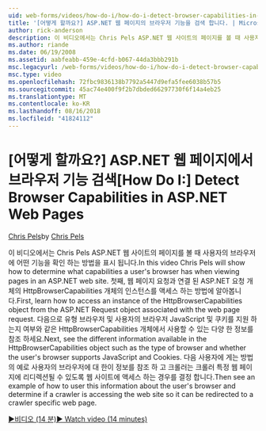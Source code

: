 ```yaml
---
uid: web-forms/videos/how-do-i/how-do-i-detect-browser-capabilities-in-aspnet-web-pages
title: '[어떻게 할까요?] ASP.NET 웹 페이지의 브라우저 기능을 검색 합니다. | Microsoft Docs'
author: rick-anderson
description: 이 비디오에서는 Chris Pels ASP.NET 웹 사이트의 페이지를 볼 때 사용자의 브라우저에 어떤 기능을 확인 하는 방법을 표시 됩니다. 먼저, acc. 방법...
ms.author: riande
ms.date: 06/19/2008
ms.assetid: aabfeabb-459e-4cfd-b067-44da3bbb291b
msc.legacyurl: /web-forms/videos/how-do-i/how-do-i-detect-browser-capabilities-in-aspnet-web-pages
msc.type: video
ms.openlocfilehash: 72fbc9836138b7792a5447d9efa5fee6038b57b5
ms.sourcegitcommit: 45ac74e400f9f2b7dbded66297730f6f14a4eb25
ms.translationtype: MT
ms.contentlocale: ko-KR
ms.lasthandoff: 08/16/2018
ms.locfileid: "41824112"
---
```

<a name="how-do-i-detect-browser-capabilities-in-aspnet-web-pages"></a><span data-ttu-id="1b546-104">[어떻게 할까요?] ASP.NET 웹 페이지에서 브라우저 기능 검색</span><span class="sxs-lookup"><span data-stu-id="1b546-104">[How Do I:] Detect Browser Capabilities in ASP.NET Web Pages</span></span>
====================
<span data-ttu-id="1b546-105">[Chris Pels](https://twitter.com/chrispels)</span><span class="sxs-lookup"><span data-stu-id="1b546-105">by [Chris Pels](https://twitter.com/chrispels)</span></span>

<span data-ttu-id="1b546-106">이 비디오에서는 Chris Pels ASP.NET 웹 사이트의 페이지를 볼 때 사용자의 브라우저에 어떤 기능을 확인 하는 방법을 표시 됩니다.</span><span class="sxs-lookup"><span data-stu-id="1b546-106">In this video Chris Pels will show how to determine what capabilities a user's browser has when viewing pages in an ASP.NET web site.</span></span> <span data-ttu-id="1b546-107">첫째, 웹 페이지 요청과 연결 된 ASP.NET 요청 개체의 HttpBrowserCapabilities 개체의 인스턴스를 액세스 하는 방법에 알아봅니다.</span><span class="sxs-lookup"><span data-stu-id="1b546-107">First, learn how to access an instance of the HttpBrowserCapabilities object from the ASP.NET Request object associated with the web page request.</span></span> <span data-ttu-id="1b546-108">다음으로 유형 브라우저 및 사용자의 브라우저 JavaScript 및 쿠키를 지원 하는지 여부와 같은 HttpBrowserCapabilities 개체에서 사용할 수 있는 다양 한 정보를 참조 하세요.</span><span class="sxs-lookup"><span data-stu-id="1b546-108">Next, see the different information available in the HttpBrowserCapabilities object such as the type of browser and whether the user's browser supports JavaScript and Cookies.</span></span> <span data-ttu-id="1b546-109">다음 사용자에 게는 방법의 예로 사용자의 브라우저에 대 한이 정보를 참조 하 고 크롤러는 크롤러 특정 웹 페이지에 리디렉션될 수 있도록 웹 사이트에 액세스 하는 경우를 결정 합니다.</span><span class="sxs-lookup"><span data-stu-id="1b546-109">Then see an example of how to user this information about the user's browser and determine if a crawler is accessing the web site so it can be redirected to a crawler specific web page.</span></span>

[<span data-ttu-id="1b546-110">&#9654;비디오 (14 분)</span><span class="sxs-lookup"><span data-stu-id="1b546-110">&#9654; Watch video (14 minutes)</span></span>](https://channel9.msdn.com/Blogs/ASP-NET-Site-Videos/how-do-i-detect-browser-capabilities-in-aspnet-web-pages)
